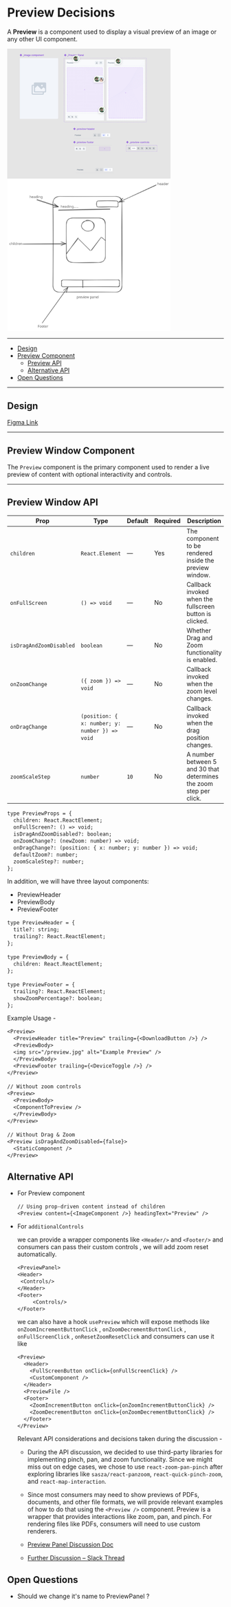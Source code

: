 # Preview Decisions

A **Preview** is a component used to display a visual preview of an image or any other UI component.

<img src="./preview.png" width="380" alt="preview-thumbnail" />
<img src="./breakdown.svg" width="380" alt="breakdown" />

---

- [Design](#design)
- [Preview Component](#preview-component)
  - [Preview API](#preview-api)
  - [Alternative API](#alternative-api)
- [Open Questions](#open-questions)

---

## Design

[Figma Link](https://www.figma.com/design/jubmQL9Z8V7881ayUD95ps/Blade-DSL?node-id=103462-52670&p=f&t=qC2NU4R56lEGsGFB-0)

---

## Preview Window Component

The `Preview` component is the primary component used to render a live preview of content with optional interactivity and controls.

---

## Preview Window API

| Prop                   | Type                                           | Default | Required | Description                                                        |
| ---------------------- | ---------------------------------------------- | ------- | -------- | ------------------------------------------------------------------ |
| `children`             | `React.Element`                                | —       | Yes      | The component to be rendered inside the preview window.            |
| `onFullScreen`         | `() => void`                                   | —       | No       | Callback invoked when the fullscreen button is clicked.            |
| `isDragAndZoomDisabled` | `boolean`                                      | —       | No       | Whether Drag and Zoom functionality is enabled.                    |
| `onZoomChange`         | `({ zoom }) => void`                           | —       | No       | Callback invoked when the zoom level changes.                      |
| `onDragChange`         | `(position: { x: number; y: number }) => void` | —       | No       | Callback invoked when the drag position changes.                   |
| `zoomScaleStep`        | `number`                                       | `10`    | No       | A number between 5 and 30 that determines the zoom step per click. |

```tsx
type PreviewProps = {
  children: React.ReactElement;
  onFullScreen?: () => void;
  isDragAndZoomDisabled?: boolean;
  onZoomChange?: (newZoom: number) => void;
  onDragChange?: (position: { x: number; y: number }) => void;
  defaultZoom?: number;
  zoomScaleStep?: number;
};
```

In addition, we will have three layout components:

- PreviewHeader
- PreviewBody
- PreviewFooter

```tsx
type PreviewHeader = {
  title?: string;
  trailing?: React.ReactElement;
};

type PreviewBody = {
  children: React.ReactElement;
};

type PreviewFooter = {
  trailing?: React.ReactElement;
  showZoomPercentage?: boolean;
};
```

Example Usage -

```tsx
<Preview>
  <PreviewHeader title="Preview" trailing={<DownloadButton />} />
  <PreviewBody>
  <img src="/preview.jpg" alt="Example Preview" />
  </PreviewBody>
  <PreviewFooter trailing={<DeviceToggle />} />
</Preview>

// Without zoom controls
<Preview>
  <PreviewBody>
  <ComponentToPreview />
  </PreviewBody>
</Preview>

// Without Drag & Zoom
<Preview isDragAndZoomDisabled={false}>
  <StaticComponent />
</Preview>
```

## Alternative API

- For Preview component
  ```tsx
  // Using prop-driven content instead of children
  <Preview content={<ImageComponent />} headingText="Preview" />
  ```
- For `additionalControls `

  we can provide a wrapper components like `<Header/>` and `<Footer/>` and consumers can pass their custom controls , we will add zoom reset automatically.

  ```tsx
  <PreviewPanel>
  <Header>
   <Controls/>
  </Header>
  <Footer>
       <Controls/>
  </Footer>
  ```

  we can also have a hook `usePreview` which will expose methods like `onZoomIncrementButtonClick` , `onZoomDecrementButtonClick` , `onFullScreenClick` , `onResetZoomResetClick` and consumers can use it like

  ```tsx
  <Preview>
    <Header>
      <FullScreenButton onClick={onFullScreenClick} />
      <CustomComponent />
    </Header>
    <PreviewFile />
    <Footer>
      <ZoomIncrementButton onClick={onZoomIncrementButtonClick} />
      <ZoomDecrementButton onClick={onZoomDecrementButtonClick} />
    </Footer>
  </Preview>
  ```

  Relevant API considerations and decisions taken during the discussion -

  - During the API discussion, we decided to use third-party libraries for implementing pinch, pan, and zoom functionality. Since we might miss out on edge cases, we chose to use `react-zoom-pan-pinch` after exploring libraries like `sasza/react-panzoom`, `react-quick-pinch-zoom`, and `react-map-interaction`.

  - Since most consumers may need to show previews of PDFs, documents, and other file formats, we will provide relevant examples of how to do that using the `<Preview />` component. Preview is a wrapper that provides interactions like zoom, pan, and pinch. For rendering files like PDFs, consumers will need to use custom renderers.

  - [Preview Panel Discussion Doc](https://docs.google.com/document/d/1jBir51pHmvYxFTL9Z4Tt0p2oo2oAVp4ttcrw938vgl4/edit?usp=sharing)
  - [Further Discussion – Slack Thread](https://razorpay.slack.com/archives/C01H13RTF8V/p1746701228400979)

## Open Questions

- Should we change it's name to PreviewPanel ?
